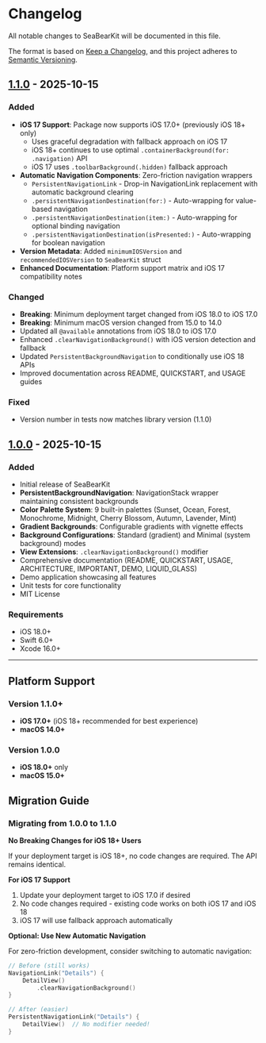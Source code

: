 # Changelog

All notable changes to SeaBearKit will be documented in this file.

The format is based on [Keep a Changelog](https://keepachangelog.com/en/1.0.0/),
and this project adheres to [Semantic Versioning](https://semver.org/spec/v2.0.0.html).

## [1.1.0] - 2025-10-15

### Added
- **iOS 17 Support**: Package now supports iOS 17.0+ (previously iOS 18+ only)
  - Uses graceful degradation with fallback approach on iOS 17
  - iOS 18+ continues to use optimal `.containerBackground(for: .navigation)` API
  - iOS 17 uses `.toolbarBackground(.hidden)` fallback approach
- **Automatic Navigation Components**: Zero-friction navigation wrappers
  - `PersistentNavigationLink` - Drop-in NavigationLink replacement with automatic background clearing
  - `.persistentNavigationDestination(for:)` - Auto-wrapping for value-based navigation
  - `.persistentNavigationDestination(item:)` - Auto-wrapping for optional binding navigation
  - `.persistentNavigationDestination(isPresented:)` - Auto-wrapping for boolean navigation
- **Version Metadata**: Added `minimumIOSVersion` and `recommendedIOSVersion` to `SeaBearKit` struct
- **Enhanced Documentation**: Platform support matrix and iOS 17 compatibility notes

### Changed
- **Breaking**: Minimum deployment target changed from iOS 18.0 to iOS 17.0
- **Breaking**: Minimum macOS version changed from 15.0 to 14.0
- Updated all `@available` annotations from iOS 18.0 to iOS 17.0
- Enhanced `.clearNavigationBackground()` with iOS version detection and fallback
- Updated `PersistentBackgroundNavigation` to conditionally use iOS 18 APIs
- Improved documentation across README, QUICKSTART, and USAGE guides

### Fixed
- Version number in tests now matches library version (1.1.0)

## [1.0.0] - 2025-10-15

### Added
- Initial release of SeaBearKit
- **PersistentBackgroundNavigation**: NavigationStack wrapper maintaining consistent backgrounds
- **Color Palette System**: 9 built-in palettes (Sunset, Ocean, Forest, Monochrome, Midnight, Cherry Blossom, Autumn, Lavender, Mint)
- **Gradient Backgrounds**: Configurable gradients with vignette effects
- **Background Configurations**: Standard (gradient) and Minimal (system background) modes
- **View Extensions**: `.clearNavigationBackground()` modifier
- Comprehensive documentation (README, QUICKSTART, USAGE, ARCHITECTURE, IMPORTANT, DEMO, LIQUID_GLASS)
- Demo application showcasing all features
- Unit tests for core functionality
- MIT License

### Requirements
- iOS 18.0+
- Swift 6.0+
- Xcode 16.0+

---

## Platform Support

### Version 1.1.0+
- **iOS 17.0+** (iOS 18+ recommended for best experience)
- **macOS 14.0+**

### Version 1.0.0
- **iOS 18.0+** only
- **macOS 15.0+**

## Migration Guide

### Migrating from 1.0.0 to 1.1.0

**No Breaking Changes for iOS 18+ Users**

If your deployment target is iOS 18+, no code changes are required. The API remains identical.

**For iOS 17 Support**

1. Update your deployment target to iOS 17.0 if desired
2. No code changes required - existing code works on both iOS 17 and iOS 18
3. iOS 17 will use fallback approach automatically

**Optional: Use New Automatic Navigation**

For zero-friction development, consider switching to automatic navigation:

```swift
// Before (still works)
NavigationLink("Details") {
    DetailView()
        .clearNavigationBackground()
}

// After (easier)
PersistentNavigationLink("Details") {
    DetailView()  // No modifier needed!
}
```

[1.1.0]: https://github.com/seabearDEV/SeaBearKit/compare/v1.0.0...v1.1.0
[1.0.0]: https://github.com/seabearDEV/SeaBearKit/releases/tag/v1.0.0
